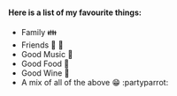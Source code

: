 #### Here is a list of my favourite things:
* Family :family:
* Friends :woman: :man:
* Good Music :musical_note:
* Good Food :shallow_pan_of_food:
* Good Wine :wine_glass:
* A mix of all of the above :grin: :partyparrot:
